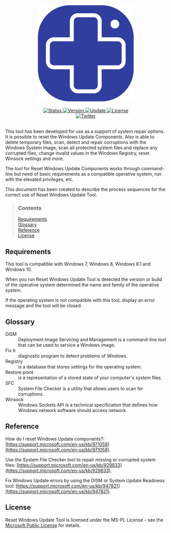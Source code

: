 <div align="center">
	<a href="https://www.wureset.com/">
		<img src="https://github.com/ManuelGil/Reset-Windows-Update-Tool/blob/master/docs/images/wureset.png?raw=true" alt="Logo" height="300" width="300">
	</a>
</div>
<br />
<div align="center">
	<a href="https://github.com/ManuelGil/Reset-Windows-Update-Tool#changelog">
		<img src="https://img.shields.io/badge/stability-stable-green.svg" alt="Status">
	</a>
	<a href="https://github.com/ManuelGil/Reset-Windows-Update-Tool#changelog">
		<img src="https://img.shields.io/badge/release-v11.0.0.8-blue.svg" alt="Version">
	</a>
	<a href="https://github.com/ManuelGil/Reset-Windows-Update-Tool#changelog">
		<img src="https://img.shields.io/badge/update-april-yellowgreen.svg" alt="Update">
	</a>
	<a href="#license">
		<img src="https://img.shields.io/badge/license-MS--PL%20License-green.svg" alt="License">
	</a>
</div>
<div align="center">
	<a href="https://twitter.com/intent/follow?screen_name=wureset">
		<img src="https://img.shields.io/twitter/follow/wureset.svg?style=social" alt="Twitter">
	</a>
</div>
<br />

This tool has been developed for use as a support of system repair options. It is possible to reset the Windows Update Components. Also is able to delete temporary files, scan, detect and repair corruptions with the Windows System image, scan all protected system files and replace any corrupted files, change invalid values in the Windows Registry, reset Winsock settings and more.

The tool for Reset Windows Update Components works through command-line but need of basic requirements as a compatible operative system, run with the elevated privileges, etc.

This document has been created to describe the process sequences for the correct use of Reset Windows Update Tool.


> ### Contents
> 
> [Requirements](#requirements) <br />
> [Glossary](#glossary) <br />
> [Reference](#reference) <br />
> [License](#license)


## Requirements

This tool is compatible with Windows 7, Windows 8, Windows 8.1 and Windows 10.

When you run Reset Windows Update Tool is detected the version or build of the operative system determined the name and family of the operative system.

If the operating system is not compatible with this tool, display an error message and the tool will be closed.


## Glossary

<dl>
<dt>DISM</dt>
<dd>Deployment Image Servicing and Management is a command-line tool that can be used to service a Windows image.</dd>
<dt>Fix It</dt>
<dd>diagnostic program to detect problems of Windows.</dd>
<dt>Registry</dt>
<dd>is a database that stores settings for the operating system.</dd>
<dt>Restore point</dt>
<dd>is a representation of a stored state of your computer's system files.</dd>
<dt>SFC</dt>
<dd>System File Checker is a utility that allows users to scan for corruptions.</dd>
<dt>Winsock</dt>
<dd>Windows Sockets API is a technical specification that defines how Windows network software should access network.</dd>
</dl>


## Reference

How do I reset Windows Update components?: [https://support.microsoft.com/en-us/kb/971058](https://support.microsoft.com/en-us/kb/971058).

Use the System File Checker tool to repair missing or corrupted system files: [https://support.microsoft.com/en-us/kb/929833](https://support.microsoft.com/en-us/kb/929833).

Fix Windows Update errors by using the DISM or System Update Readiness tool: [https://support.microsoft.com/en-us/kb/947821](https://support.microsoft.com/en-us/kb/947821).


## License

Reset Windows Update Tool is licensed under the MS-PL License - see the [Microsoft Public License](https://opensource.org/licenses/MS-PL) for details.
